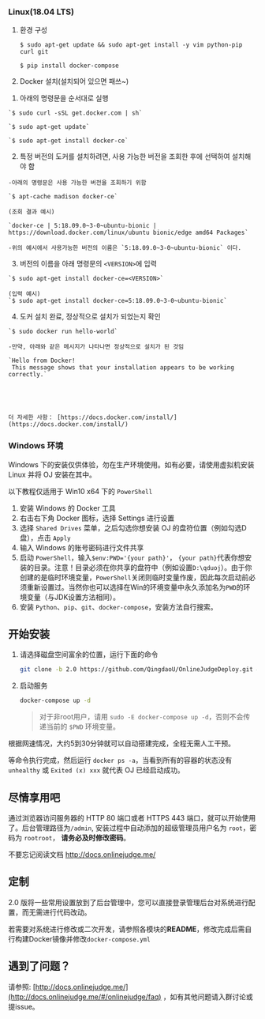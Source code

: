 
### Linux(18.04 LTS)

1. 환경 구성

    `$ sudo apt-get update && sudo apt-get install -y vim python-pip curl git`
    
    `$ pip install docker-compose`


2. Docker 설치(설치되어 있으면 패쓰~)

  1) 아래의 명령문을 순서대로 실행

    `$ sudo curl -sSL get.docker.com | sh`
    
    `$ sudo apt-get update`
    
    `$ sudo apt-get install docker-ce`
    
    
  2) 특정 버전의 도커를 설치하려면, 사용 가능한 버전을 조회한 후에 선택하여 설치해야 함
    
    -아래의 명령문은 사용 가능한 버전을 조회하기 위함
    
    `$ apt-cache madison docker-ce`
    
    (조회 결과 예시) 
    
    `docker-ce | 5:18.09.0~3-0~ubuntu-bionic | https://download.docker.com/linux/ubuntu bionic/edge amd64 Packages`
    
    -위의 예시에서 사용가능한 버전의 이름은 `5:18.09.0~3-0~ubuntu-bionic` 이다.
    
  3) 버전의 이름을 아래 명령문의 `<VERSION>`에 입력
    
    `$ sudo apt-get install docker-ce=<VERSION>`
    
    (입력 예시)
    `$ sudo apt-get install docker-ce=5:18.09.0~3-0~ubuntu-bionic`
    
  4) 도커 설치 완료, 정상적으로 설치가 되었는지 확인
    
    `$ sudo docker run hello-world`
    
    -만약, 아래와 같은 메시지가 나타나면 정상적으로 설치가 된 것임
    
    `Hello from Docker!
     This message shows that your installation appears to be working correctly.`
     
     
    

    
    더 자세한 사항： [https://docs.docker.com/install/](https://docs.docker.com/install/)

### Windows 环境


Windows 下的安装仅供体验，勿在生产环境使用。如有必要，请使用虚拟机安装 Linux 并将 OJ 安装在其中。

以下教程仅适用于 Win10 x64 下的 `PowerShell`

1. 安装 Windows 的 Docker 工具
2. 右击右下角 Docker 图标，选择 Settings 进行设置
3. 选择 `Shared Drives` 菜单，之后勾选你想安装 OJ 的盘符位置（例如勾选D盘），点击 `Apply`
4. 输入 Windows 的账号密码进行文件共享
5. 启动 `PowerShell`，输入`$env:PWD='{your path}'`， `{your path}`代表你想安装的目录。注意！目录必须在你共享的盘符中（例如设置`D:\qduoj`）。由于你创建的是临时环境变量，`PowerShell`关闭则临时变量作废，因此每次启动前必须重新设置过。当然你也可以选择在Win的环境变量中永久添加名为`PWD`的环境变量（与JDK设置方法相同）。
6. 安装 `Python`、`pip`、`git`、`docker-compose`，安装方法自行搜索。

## 开始安装

1. 请选择磁盘空间富余的位置，运行下面的命令

    ```bash
    git clone -b 2.0 https://github.com/QingdaoU/OnlineJudgeDeploy.git && cd OnlineJudgeDeploy
    ```

2. 启动服务

    ```bash
    docker-compose up -d
    ```

    > 对于非root用户，请用 `sudo -E docker-compose up -d`，否则不会传递当前的 `$PWD` 环境变量。

根据网速情况，大约5到30分钟就可以自动搭建完成，全程无需人工干预。

等命令执行完成，然后运行 `docker ps -a`，当看到所有的容器的状态没有 `unhealthy` 或 `Exited (x) xxx` 就代表 OJ 已经启动成功。

## 尽情享用吧

通过浏览器访问服务器的 HTTP 80 端口或者 HTTPS 443 端口，就可以开始使用了。后台管理路径为`/admin`, 安装过程中自动添加的超级管理员用户名为 `root`，密码为 `rootroot`， **请务必及时修改密码**。

不要忘记阅读文档 http://docs.onlinejudge.me/

## 定制

2.0 版将一些常用设置放到了后台管理中，您可以直接登录管理后台对系统进行配置，而无需进行代码改动。

若需要对系统进行修改或二次开发，请参照各模块的**README**，修改完成后需自行构建Docker镜像并修改`docker-compose.yml`

## 遇到了问题？

请参照: [http://docs.onlinejudge.me/](http://docs.onlinejudge.me/#/onlinejudge/faq) ，如有其他问题请入群讨论或提issue。
